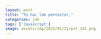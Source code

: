 ```yaml
---
layout: post
title: "Tự học làm pentester,"
categories: job
tags: ['Javascript']
image: assets/img/2025/01/21/pst_101.png
---
```


